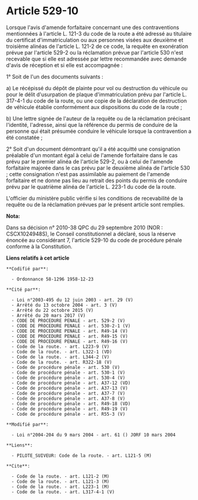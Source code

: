 # Article 529-10

Lorsque l'avis d'amende forfaitaire concernant une des contraventions mentionnées à l'article L. 121-3 du code de la route a
été adressé au titulaire du certificat d'immatriculation ou aux personnes visées aux deuxième et troisième alinéas de
l'article L. 121-2 de ce code, la requête en exonération prévue par l'article 529-2 ou la réclamation prévue par l'article
530 n'est recevable que si elle est adressée par lettre recommandée avec demande d'avis de réception et si elle est
accompagnée :

1° Soit de l'un des documents suivants :

a) Le récépissé du dépôt de plainte pour vol ou destruction du véhicule ou pour le délit d'usurpation de plaque
d'immatriculation prévu par l'article L. 317-4-1 du code de la route, ou une copie de la déclaration de destruction de
véhicule établie conformément aux dispositions du code de la route ;

b) Une lettre signée de l'auteur de la requête ou de la réclamation précisant l'identité, l'adresse, ainsi que la référence
du permis de conduire de la personne qui était présumée conduire le véhicule lorsque la contravention a été constatée ;

2° Soit d'un document démontrant qu'il a été acquitté une consignation préalable d'un montant égal à celui de l'amende
forfaitaire dans le cas prévu par le premier alinéa de l'article 529-2, ou à celui de l'amende forfaitaire majorée dans le
cas prévu par le deuxième alinéa de l'article 530 ; cette consignation n'est pas assimilable au paiement de l'amende
forfaitaire et ne donne pas lieu au retrait des points du permis de conduire prévu par le quatrième alinéa de l'article L.
223-1 du code de la route.

L'officier du ministère public vérifie si les conditions de recevabilité de la requête ou de la réclamation prévues par le
présent article sont remplies.

**Nota:**

Dans sa décision n° 2010-38 QPC du 29 septembre 2010 (NOR : CSCX1024948S), le Conseil constitutionnel a déclaré, sous la
réserve énoncée au considérant 7, l'article 529-10 du code de procédure pénale conforme à la Constitution.

**Liens relatifs à cet article**

	**Codifié par**:

	  - Ordonnance 58-1296 1958-12-23

	**Cité par**:

	  - Loi n°2003-495 du 12 juin 2003 - art. 29 (V)
	  - Arrêté du 13 octobre 2004 - art. 3 (V)
	  - Arrêté du 22 octobre 2015 (V)
	  - Arrêté du 20 mars 2017 (V)
	  - CODE DE PROCEDURE PENALE - art. 529-2 (V)
	  - CODE DE PROCEDURE PENALE - art. 530-2-1 (V)
	  - CODE DE PROCEDURE PENALE - art. R49-14 (V)
	  - CODE DE PROCEDURE PENALE - art. R49-15 (V)
	  - CODE DE PROCEDURE PENALE - art. R49-16 (V)
	  - Code de la route. - art. L223-9 (V)
	  - Code de la route. - art. L322-1 (VD)
	  - Code de la route. - art. L344-2 (V)
	  - Code de la route. - art. R322-18 (V)
	  - Code de procédure pénale - art. 530 (V)
	  - Code de procédure pénale - art. 530-1 (V)
	  - Code de procédure pénale - art. 530-4 (V)
	  - Code de procédure pénale - art. A37-12 (VD)
	  - Code de procédure pénale - art. A37-13 (V)
	  - Code de procédure pénale - art. A37-7 (V)
	  - Code de procédure pénale - art. A37-8 (V)
	  - Code de procédure pénale - art. R49-18 (VD)
	  - Code de procédure pénale - art. R49-19 (V)
	  - Code de procédure pénale - art. R55-3 (V)

	**Modifié par**:

	  - Loi n°2004-204 du 9 mars 2004 - art. 61 () JORF 10 mars 2004

	**Liens**:

	  - PILOTE_SUIVEUR: Code de la route. - art. L121-5 (M)

	**Cite**:

	  - Code de la route. - art. L121-2 (M)
	  - Code de la route. - art. L121-3 (M)
	  - Code de la route. - art. L223-1 (M)
	  - Code de la route. - art. L317-4-1 (V)
